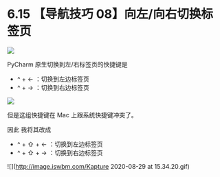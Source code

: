 # 6.15 【导航技巧 08】向左/向右切换标签页

![](http://image.iswbm.com/20200804124133.png)

PyCharm 原生切换到左/右标签页的快捷键是

- ^ + ← ：切换到左边标签页
- ^ + → ：切换到右边标签页

![](http://image.iswbm.com/image-20200829153038179.png)

但是这组快捷键在 Mac 上跟系统快捷键冲突了。

因此 我将其改成

- ^ + ⇧ + ← ：切换到左边标签页
- ^ + ⇧  + →  ：切换到右边标签页

![](http://image.iswbm.com/Kapture 2020-08-29 at 15.34.20.gif)